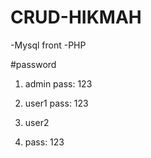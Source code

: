 # CRUD-HIKMAH
-Mysql front
-PHP

#password

1. admin
pass: 123

2. user1
pass: 123

3. user2
4. pass: 123
